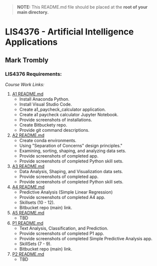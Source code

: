 > **NOTE:** This README.md file should be placed at the **root of your main directory.**

# LIS4376 - Artificial Intelligence Applications

## Mark Trombly

### LIS4376 Requirements:

*Course Work Links:*

1. [A1 README.md](a1/README.md "My A1 README.md file")
    - Install Anaconda Python.
    - Install Visual Studio Code.
    - Create a1_paycheck_calculator application.
    - Create a1 paycheck calculator Jupyter Notebook.
    - Provide screenshots of installations.
    - Create Bitbuckety repo.
    - Provide git command descriptions.
2. [A2 README.md](a2/README.md "My A2 README.md file")
    - Create conda environments.
    - Using "Separation of Concerns" design principles."
    - Examining, sorting, shaping, and analyzing data sets.
    - Provide screenshots of completed app.
    - Provide screenshots of completed Python skill sets.
3. [A3 README.md](a3/README.md "My A3 README.md file")
    - Data Analysis, Shaping, and Visualization data sets.
    - Provide screenshots of completed app.
    - Provide screenshots of completed Python skill sets.
4. [A4 README.md](a4/README.md "My A4 README.md file")
    - Predictive Analysis (Simple Linear Regression)
    - Provide screenshots of completed A4 app.
    - Skillsets (10 - 12).
    - Bitbucket repo (main) link.
5. [A5 README.md](a5/README.md "My A5 README.md file")
    - TBD
6. [P1 README.md](p1/README.md "My P1 README.md file")
    - Text Analysis, Classification, and Prediction.
    - Provide screenshots of completed P1 app.
    - Provide screenshots of completed Simple Predictive Analysis app.
    - SkillSets (7 - 9).
    - Bitbucket repo (main) link. 
7. [P2 README.md](p2/README.md "My P2 README.md file")
    - TBD

